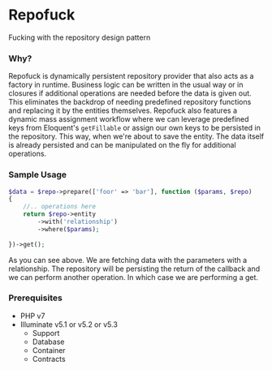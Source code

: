 # Repofuck

Fucking with the repository design pattern

### Why?

Repofuck is dynamically persistent repository provider that also acts as a factory in runtime. Business logic can be written in the usual way or in closures if additional operations are needed before the data is given out. This eliminates the backdrop of needing predefined repository functions and replacing it by the entities themselves. Repofuck also features a dynamic mass assignment workflow where we can leverage predefined keys from Eloquent's `getFillable` or assign our own keys to be persisted in the repository. This way, when we're about to save the entity. The data itself is already persisted and can be manipulated on the fly for additional operations.


### Sample Usage
```php
$data = $repo->prepare(['foor' => 'bar'], function ($params, $repo)
{
	//.. operations here
	return $repo->entity
		->with('relationship')
		->where($params);
	
})->get();
```
As you can see above. We are fetching data with the parameters with a relationship. The repository will be persisting the return of the callback and we can perform another operation. In which case we are performing a get.


### Prerequisites
* PHP v7
* Illuminate v5.1 or v5.2 or v5.3
	* Support
	* Database
	* Container
	* Contracts